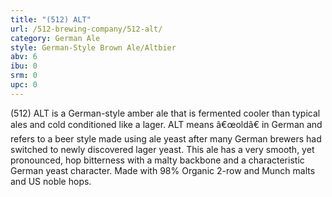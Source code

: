 ```yaml
---
title: "(512) ALT"
url: /512-brewing-company/512-alt/
category: German Ale
style: German-Style Brown Ale/Altbier
abv: 6
ibu: 0
srm: 0
upc: 0
---
```

(512) ALT is a German-style amber ale that is fermented cooler than typical ales and cold conditioned like a lager. ALT means â€œoldâ€ in German and refers to a beer style made using ale yeast after many German brewers had switched to newly discovered lager yeast. This ale has a very smooth, yet pronounced, hop bitterness with a malty backbone and a characteristic German yeast character. Made with 98% Organic 2-row and Munch malts and US noble hops.
